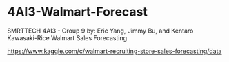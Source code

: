 # 4AI3-Walmart-Forecast
SMRTTECH 4AI3 - Group 9
by: Eric Yang, Jimmy Bu, and Kentaro Kawasaki-Rice
Walmart Sales Forecasting

https://www.kaggle.com/c/walmart-recruiting-store-sales-forecasting/data 
